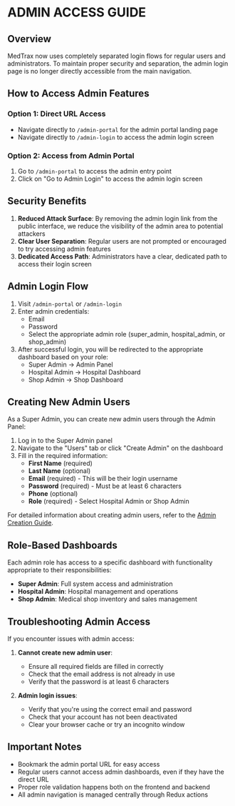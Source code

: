 # ADMIN ACCESS GUIDE

## Overview

MedTrax now uses completely separated login flows for regular users and administrators. To maintain proper security and separation, the admin login page is no longer directly accessible from the main navigation.

## How to Access Admin Features

### Option 1: Direct URL Access
- Navigate directly to `/admin-portal` for the admin portal landing page
- Navigate directly to `/admin-login` to access the admin login screen

### Option 2: Access from Admin Portal
1. Go to `/admin-portal` to access the admin entry point
2. Click on "Go to Admin Login" to access the admin login screen

## Security Benefits

1. **Reduced Attack Surface**: By removing the admin login link from the public interface, we reduce the visibility of the admin area to potential attackers
2. **Clear User Separation**: Regular users are not prompted or encouraged to try accessing admin features
3. **Dedicated Access Path**: Administrators have a clear, dedicated path to access their login screen

## Admin Login Flow

1. Visit `/admin-portal` or `/admin-login`
2. Enter admin credentials:
   - Email
   - Password
   - Select the appropriate admin role (super_admin, hospital_admin, or shop_admin)
3. After successful login, you will be redirected to the appropriate dashboard based on your role:
   - Super Admin → Admin Panel
   - Hospital Admin → Hospital Dashboard
   - Shop Admin → Shop Dashboard

## Creating New Admin Users

As a Super Admin, you can create new admin users through the Admin Panel:

1. Log in to the Super Admin panel
2. Navigate to the "Users" tab or click "Create Admin" on the dashboard
3. Fill in the required information:
   - **First Name** (required)
   - **Last Name** (optional)
   - **Email** (required) - This will be their login username
   - **Password** (required) - Must be at least 6 characters
   - **Phone** (optional)
   - **Role** (required) - Select Hospital Admin or Shop Admin

For detailed information about creating admin users, refer to the [Admin Creation Guide](./ADMIN_CREATION_GUIDE.md).

## Role-Based Dashboards

Each admin role has access to a specific dashboard with functionality appropriate to their responsibilities:

- **Super Admin**: Full system access and administration
- **Hospital Admin**: Hospital management and operations
- **Shop Admin**: Medical shop inventory and sales management

## Troubleshooting Admin Access

If you encounter issues with admin access:

1. **Cannot create new admin user**:
   - Ensure all required fields are filled in correctly
   - Check that the email address is not already in use
   - Verify that the password is at least 6 characters

2. **Admin login issues**:
   - Verify that you're using the correct email and password
   - Check that your account has not been deactivated
   - Clear your browser cache or try an incognito window

## Important Notes

- Bookmark the admin portal URL for easy access
- Regular users cannot access admin dashboards, even if they have the direct URL
- Proper role validation happens both on the frontend and backend
- All admin navigation is managed centrally through Redux actions
